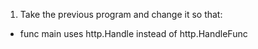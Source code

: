 1. Take the previous program and change it so that:

- func main uses http.Handle instead of http.HandleFunc
